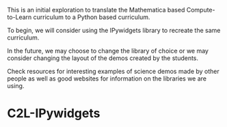This is an initial exploration to translate the Mathematica based Compute-to-Learn curriculum to a Python based curriculum.

To begin, we will consider using the IPywidgets library to recreate the same curriculum.

In the future, we may choose to change the library of choice or we may consider changing the layout of the demos created by the students.

Check resources for interesting examples of science demos made by other people as well as good websites for information on the libraries we are using.
# C2L-IPywidgets
